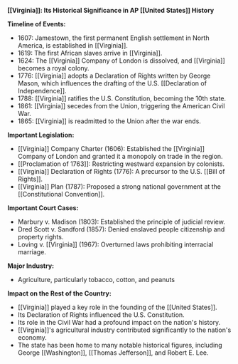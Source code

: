 **[[Virginia]]: Its Historical Significance in AP [[United States]] History**

**Timeline of Events:**

* 1607: Jamestown, the first permanent English settlement in North America, is established in [[Virginia]].
* 1619: The first African slaves arrive in [[Virginia]].
* 1624: The [[Virginia]] Company of London is dissolved, and [[Virginia]] becomes a royal colony.
* 1776: [[Virginia]] adopts a Declaration of Rights written by George Mason, which influences the drafting of the U.S. [[Declaration of Independence]].
* 1788: [[Virginia]] ratifies the U.S. Constitution, becoming the 10th state.
* 1861: [[Virginia]] secedes from the Union, triggering the American Civil War.
* 1865: [[Virginia]] is readmitted to the Union after the war ends.

**Important Legislation:**

* [[Virginia]] Company Charter (1606): Established the [[Virginia]] Company of London and granted it a monopoly on trade in the region.
* [[Proclamation of 1763]]: Restricting westward expansion by colonists.
* [[Virginia]] Declaration of Rights (1776): A precursor to the U.S. [[Bill of Rights]].
* [[Virginia]] Plan (1787): Proposed a strong national government at the [[Constitutional Convention]].

**Important Court Cases:**

* Marbury v. Madison (1803): Established the principle of judicial review.
* Dred Scott v. Sandford (1857): Denied enslaved people citizenship and property rights.
* Loving v. [[Virginia]] (1967): Overturned laws prohibiting interracial marriage.

**Major Industry:**

* Agriculture, particularly tobacco, cotton, and peanuts

**Impact on the Rest of the Country:**

* [[Virginia]] played a key role in the founding of the [[United States]].
* Its Declaration of Rights influenced the U.S. Constitution.
* Its role in the Civil War had a profound impact on the nation's history.
* [[Virginia]]'s agricultural industry contributed significantly to the nation's economy.
* The state has been home to many notable historical figures, including George [[Washington]], [[Thomas Jefferson]], and Robert E. Lee.